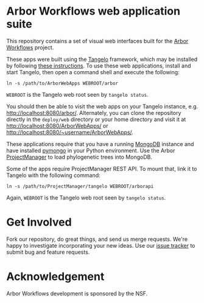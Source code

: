 # Arbor Workflows web application suite

This repository contains a set of visual web interfaces built
for the [Arbor Workflows](http://arborworkflows.com) project.

These apps were built using the [Tangelo](http://tangelo.kitware.com)
framework, which may be installed by following
[these instructions](http://github.com/Kitware/tangelo/wiki/Installation).
To use these web applications, install and start Tangelo, then
open a command shell and execute the following:

    ln -s /path/to/ArborWebApps WEBROOT/arbor

`WEBROOT` is the Tangelo web root seen by `tangelo status`.

You should then be able to visit the web apps on your Tangelo instance, e.g.
[http://localhost:8080/arbor/](http://localhost:8080/arbor/).
Alternately, you can clone the repository
directly in the `deploy/web` directory or your home directory and visit it
at [http://localhost:8080/ArborWebApps/](http://localhost:8080/ArborWebApps/)
or [http://localhost:8080/~username/ArborWebApps/](http://localhost:8080/~username/ArborWebApps/).

These applications require that you have a running
[MongoDB](http://www.mongodb.org) instance and have installed
[pymongo](http://api.mongodb.org/python/current/) in your Python environment.
Use the Arbor
[ProjectManager](https://github.com/arborworkflows/ProjectManager)
to load phylogenetic trees into MongoDB.

Some of the apps require ProjectManager REST API. To mount that, link it to Tangelo
with the following command:

    ln -s /path/to/ProjectManager/tangelo WEBROOT/arborapi

Again, `WEBROOT` is the Tangelo web root seen by `tangelo status`.

# Get Involved

Fork our repository, do great things, and send us merge requests.
We're happy to investigate incorporating your new ideas. Use our
[issue tracker](https://github.com/arborworkflows/ArborWebApps/issues)
to submit bug and feature requests.

# Acknowledgement

Arbor Workflows development is sponsored by the NSF.
